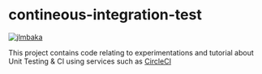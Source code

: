 # contineous-integration-test

[![jlmbaka](https://img.shields.io/circleci/build/gh/jlmbaka/contineous-integration-test)](https://circleci.com/gh/jlmbaka/contineous-integration-test)

This project contains code relating to experimentations and tutorial about Unit Testing & CI using services such as [CircleCI](https://circleci.com/)
